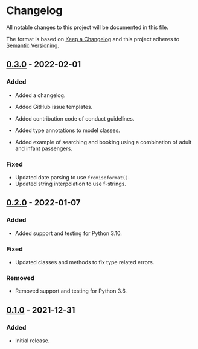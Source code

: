 # Changelog

All notable changes to this project will be documented in this file.

The format is based on [Keep a Changelog] and this project adheres to [Semantic Versioning].

  [Keep a Changelog]: http://keepachangelog.com/en/1.0.0/
  [Semantic Versioning]: http://semver.org/spec/v2.0.0.html

## [0.3.0] - 2022-02-01

### Added
- Added a changelog.
- Added GitHub issue templates.
- Added contribution code of conduct guidelines.
- Added type annotations to model classes.
- Added example of searching and booking using a combination of adult and infant
  passengers.

  [0.3.0]: https://github.com/duffelhq/duffel-api-python/releases/tag/0.3.0

### Fixed
- Updated date parsing to use `fromisoformat()`.
- Updated string interpolation to use f-strings.

## [0.2.0] - 2022-01-07

### Added
- Added support and testing for Python 3.10.

### Fixed
- Updated classes and methods to fix type related errors.

### Removed
- Removed support and testing for Python 3.6.

  [0.2.0]: https://github.com/duffelhq/duffel-api-python/releases/tag/0.2.0

## [0.1.0] - 2021-12-31

### Added
- Initial release.

  [0.1.0]: https://github.com/duffelhq/duffel-api-python/releases/tag/0.1.0
